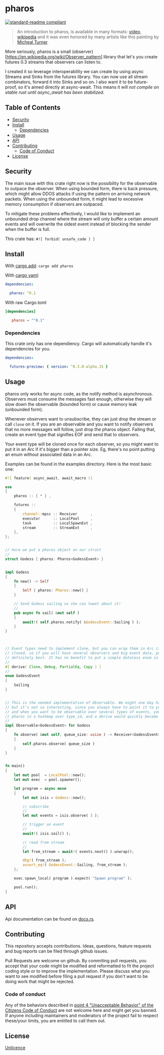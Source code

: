 # pharos

[![standard-readme compliant](https://img.shields.io/badge/readme%20style-standard-brightgreen.svg?style=flat-square)](https://github.com/RichardLitt/standard-readme)

> An introduction to pharos, is available in many formats: [video](https://youtu.be/BAzsxW-nxh8), [wikipedia](https://en.wikipedia.org/wiki/Lighthouse_of_Alexandria) and it was even honored by many artists like this painting by [Micheal Turner](http://omeka.wustl.edu/omeka/files/original/2694d12580166e77d40afd37b492a78e.jpg).

More seriously, pharos is a small (observer)[https://en.wikipedia.org/wiki/Observer_pattern] library that let's you create futures 0.3 streams that observers can listen to.

I created it so leverage interoperability we can create by using async Streams and Sinks from the futures library. You can now use all stream combinators, forward it into Sinks and so on. I also want it to be future-proof, so it's aimed directly at async-await. This means it will *not compile on stable rust until async_await has been stabilized*.

## Table of Contents

- [Security](#security)
- [Install](#install)
  - [Dependencies](#dependencies)
- [Usage](#usage)
- [API](#api)
- [Contributing](#contributing)
  - [Code of Conduct](#code-of-conduct)
- [License](#license)

## Security

The main issue with this crate right now is the possibility for the observable to outpace the observer. When using bounded form, there is back pressure, which might allow DDOS attacks if using the pattern on arriving network packets. When using the unbounded form, it might lead to excessive memory consumption if observers are outpaced.

To mitigate these problems effectively, I would like to implement an unbounded drop channel where the stream will only buffer a certain amount events and will overwrite the oldest event instead of blocking the sender when the buffer is full.

This crate has: `#![ forbid( unsafe_code ) ]`


## Install

With [cargo add](https://github.com/killercup/cargo-edit):
`cargo add pharos`

With [cargo yaml](https://gitlab.com/storedbox/cargo-yaml):
```yaml
dependencies:

  pharos: ^0.1
```

With raw Cargo.toml
```toml
[dependencies]

   pharos = "^0.1"
```

### Dependencies

This crate only has one dependiency. Cargo will automatically handle it's dependencies for you.

```yaml
dependencies:

  futures-preview: { version: ^0.3.0-alpha.15 }
```

## Usage

pharos only works for async code, as the notify method is asynchronous. Observers must consume the messages
fast enough, otherwise they will slow down the observable (bounded form) or cause memory leak (unbounded form).

Whenever observers want to unsubscribe, they can just drop the stream or call `close` on it. If you are an observable and you want to notify observers that no more messages will follow, just drop the pharos object. Failing that, create an event type that signifies EOF and send that to observers.

Your event type will be cloned once for each observer, so you might want to put it in an Arc if it's bigger than a pointer size. Eg, there's no point putting an enum without associated data in an Arc.

Examples can be found in the examples directory. Here is the most basic one:

```rust
#![ feature( async_await, await_macro )]

use
{
	pharos :: { * } ,

	futures ::
	{
		channel::mpsc :: Receiver      ,
		executor      :: LocalPool     ,
		task          :: LocalSpawnExt ,
		stream        :: StreamExt     ,
	},
};


// here we put a pharos object on our struct
//
struct Godess { pharos: Pharos<GodessEvent> }


impl Godess
{
	fn new() -> Self
	{
		Self { pharos: Pharos::new() }
	}

	// Send Godess sailing so she can tweet about it!
	//
	pub async fn sail( &mut self )
	{
		await!( self.pharos.notify( &GodessEvent::Sailing ) );
	}
}



// Event types need to implement clone, but you can wrap them in Arc if not. Also they will be
// cloned, so if you will have several observers and big event data, putting them in an Arc is
// definitely best. It has no benefit to put a simple dataless enum in an Arc though.
//
#[ derive( Clone, Debug, PartialEq, Copy ) ]
//
enum GodessEvent
{
	Sailing
}


// This is the needed implementation of Observable. We might one day have a derive for this,
// but it's not so interesting, since you always have to point it to your pharos object,
// and when you want to be observable over several types of events, you might want to keep
// pharos in a hashmap over type_id, and a derive would quickly become a mess.
//
impl Observable<GodessEvent> for Godess
{
	fn observe( &mut self, queue_size: usize ) -> Receiver<GodessEvent>
	{
		self.pharos.observe( queue_size )
	}
}


fn main()
{
	let mut pool  = LocalPool::new();
	let mut exec  = pool.spawner();

	let program = async move
	{
		let mut isis = Godess::new();

		// subscribe
		//
		let mut events = isis.observe( 3 );

		// trigger an event
		//
		await!( isis.sail() );

		// read from stream
		//
		let from_stream = await!( events.next() ).unwrap();

		dbg!( from_stream );
		assert_eq!( GodessEvent::Sailing, from_stream );
	};

	exec.spawn_local( program ).expect( "Spawn program" );

	pool.run();
}
```


## API

Api documentation can be found on [docs.rs](https://docs.rs/pharos).


## Contributing

This repository accepts contributions. Ideas, questions, feature requests and bug reports can be filed through github issues.

Pull Requests are welcome on github. By commiting pull requests, you accept that your code might be modified and reformatted to fit the project coding style or to improve the implementation. Please discuss what you want to see modified before filing a pull request if you don't want to be doing work that might be rejected.


### Code of conduct

Any of the behaviors described in [point 4 "Unacceptable Behavior" of the Citizens Code of Conduct](http://citizencodeofconduct.org/#unacceptable-behavior) are not welcome here and might get you banned. If anyone including maintainers and moderators of the project fail to respect these/your limits, you are entitled to call them out.

## License

[Unlicence](https://unlicense.org/)
